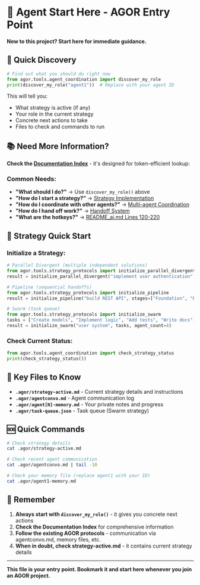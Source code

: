 # 🤖 Agent Start Here - AGOR Entry Point

**New to this project? Start here for immediate guidance.**

## 🎯 Quick Discovery

```python
# Find out what you should do right now
from agor.tools.agent_coordination import discover_my_role
print(discover_my_role("agent1"))  # Replace with your agent ID
```

This will tell you:

- What strategy is active (if any)
- Your role in the current strategy
- Concrete next actions to take
- Files to check and commands to run

## 📚 Need More Information?

**Check the [Documentation Index](index.md)** - it's designed for token-efficient lookup:

### Common Needs:

- **"What should I do?"** → Use `discover_my_role()` above
- **"How do I start a strategy?"** → [Strategy Implementation](index.md#i-need-to-implementexecute-a-strategy)
- **"How do I coordinate with other agents?"** → [Multi-agent Coordination](index.md#i-need-multi-agent-coordination-strategies)
- **"How do I hand off work?"** → [Handoff System](index.md#i-need-to-hand-off-work-to-another-agent)
- **"What are the hotkeys?"** → [README_ai.md Lines 120-220](../src/agor/tools/README_ai.md)

## 🔄 Strategy Quick Start

### Initialize a Strategy:

```python
# Parallel Divergent (multiple independent solutions)
from agor.tools.strategy_protocols import initialize_parallel_divergent
result = initialize_parallel_divergent("implement user authentication", agent_count=3)

# Pipeline (sequential handoffs)
from agor.tools.strategy_protocols import initialize_pipeline
result = initialize_pipeline("build REST API", stages=["Foundation", "Enhancement", "Testing"])

# Swarm (task queue)
from agor.tools.strategy_protocols import initialize_swarm
tasks = ["Create models", "Implement logic", "Add tests", "Write docs"]
result = initialize_swarm("user system", tasks, agent_count=4)
```

### Check Current Status:

```python
from agor.tools.agent_coordination import check_strategy_status
print(check_strategy_status())
```

## 📁 Key Files to Know

- **`.agor/strategy-active.md`** - Current strategy details and instructions
- **`.agor/agentconvo.md`** - Agent communication log
- **`.agor/agent[N]-memory.md`** - Your private notes and progress
- **`.agor/task-queue.json`** - Task queue (Swarm strategy)

## 🆘 Quick Commands

```bash
# Check strategy details
cat .agor/strategy-active.md

# Check recent agent communication
cat .agor/agentconvo.md | tail -10

# Check your memory file (replace agent1 with your ID)
cat .agor/agent1-memory.md
```

## 🎯 Remember

1. **Always start with `discover_my_role()`** - it gives you concrete next actions
2. **Check the Documentation Index** for comprehensive information
3. **Follow the existing AGOR protocols** - communication via agentconvo.md, memory files, etc.
4. **When in doubt, check strategy-active.md** - it contains current strategy details

---

**This file is your entry point. Bookmark it and start here whenever you join an AGOR project.**
